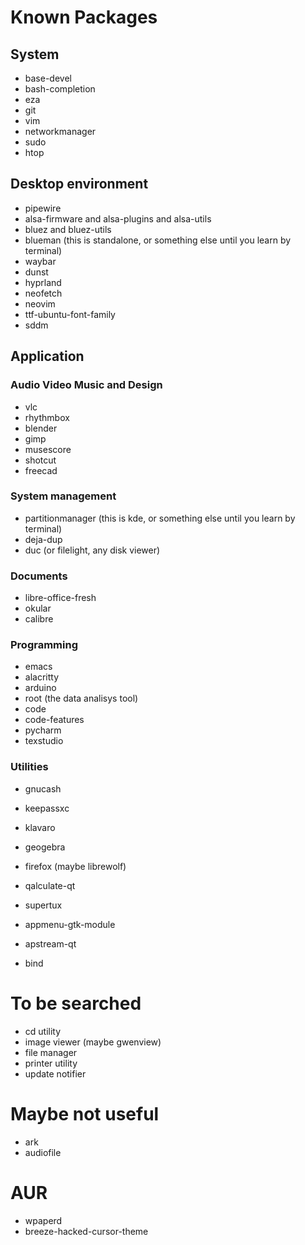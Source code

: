 # Known Packages
## System
- base-devel
- bash-completion
- eza
- git
- vim
- networkmanager
- sudo
- htop
## Desktop environment
- pipewire
- alsa-firmware and alsa-plugins and alsa-utils
- bluez and bluez-utils
- blueman (this is standalone, or something else until you learn by terminal)
- waybar
- dunst
- hyprland
- neofetch
- neovim
- ttf-ubuntu-font-family
- sddm

## Application
### Audio Video Music and Design
- vlc
- rhythmbox
- blender
- gimp
- musescore
- shotcut
- freecad
### System management
- partitionmanager (this is kde, or something else until you learn by terminal)
- deja-dup
- duc (or filelight, any disk viewer)
### Documents
- libre-office-fresh
- okular
- calibre
### Programming
- emacs
- alacritty
- arduino
- root (the data analisys tool)
- code 
- code-features
- pycharm
- texstudio
### Utilities
- gnucash
- keepassxc
- klavaro
- geogebra
- firefox (maybe librewolf)
- qalculate-qt 
- supertux


- appmenu-gtk-module
- apstream-qt
- bind



# To be searched
- cd utility
- image viewer (maybe gwenview)
- file manager
- printer utility
- update notifier


# Maybe not useful
- ark
- audiofile





# AUR
- wpaperd
- breeze-hacked-cursor-theme